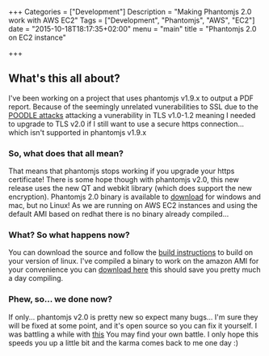 +++
Categories = ["Development"]
Description = "Making Phantomjs 2.0 work with AWS EC2"
Tags = ["Development", "Phantomjs", "AWS", "EC2"]
date = "2015-10-18T18:17:35+02:00"
menu = "main"
title = "Phantomjs 2.0 on EC2 instance"

+++

## What's this all about?

I've been working on a project that uses phantomjs v1.9.x to output a PDF report.  Because of the seemingly unrelated vunerabilities to SSL due to the [POODLE attacks](https://en.wikipedia.org/wiki/POODLE) attacking a vunerability in TLS v1.0-1.2 meaning I needed to upgrade to TLS v2.0 if I still want to use a secure https connection... which isn't supported in phantomjs v1.9.x

### So, what does that all mean?

That means that phantomjs stops working if you upgrade your https certificate!  There is some hope though with phantomjs v2.0, this new release uses the new QT and webkit library (which does support the new encryption).  Phantomjs 2.0 binary is available to [download](http://phantomjs.org/download.html) for windows and mac, but no Linux!  As we are running on AWS EC2 instances and using the default AMI based on redhat there is no binary already compiled... 

### What?  So what happens now?

You can download the source and follow the [build instructions](http://phantomjs.org/build.html) to build on your version of linux.  I've compiled a binary to work on the amazon AMI for your convenience you can [download here](https://github.com/TheSmokingGnu/compiledPhantomjsBin.git) this should save you pretty much a day compiling.

### Phew, so... we done now?

If only... phantomjs v2.0 is pretty new so expect many bugs... I'm sure they will be fixed at some point, and it's open source so you can fix it yourself.  I was battling a while with [this](https://github.com/ariya/phantomjs/issues/12685)  You may find your own battle.  I only hope this speeds you up a little bit and the karma comes back to me one day :)
